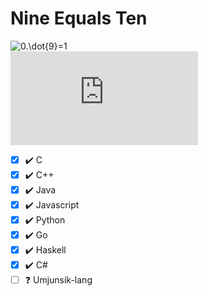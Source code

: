 # Nine Equals Ten

![0.\dot{9}=1](https://latex.codecogs.com/png.latex?0.\dot{9}%3D1)  
![prof.9999999999999999=10000000000000000](https://latex.codecogs.com/png.latex?prof.%5C%2C%209999999999999999%3D10000000000000000)

- [x] ✔️ C
- [x] ✔️ C++
- [x] ✔️ Java
- [x] ✔️ Javascript
- [x] ✔️ Python
- [x] ✔️ Go
- [x] ✔️ Haskell
- [x] ✔️ C#
- [ ] ❓ Umjunsik-lang